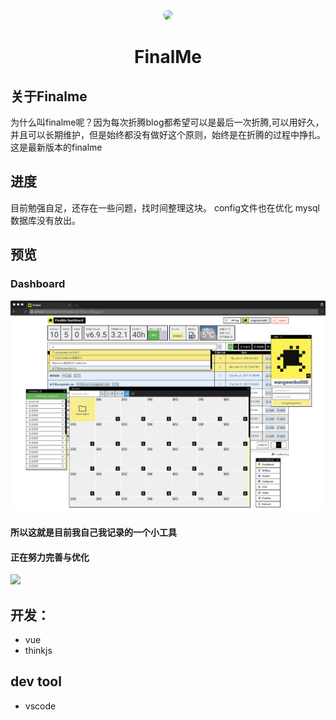 <p align="center">
<a href="https://wangwenbo.me" target="_blank" >
  <img width="160"src="https://avatars3.githubusercontent.com/u/3427548?s=460&v=4" style="border-radius:160px;overflow:hidden;">
</a>
<h1 align="center">FinalMe</h1>
</p>

## 关于Finalme
为什么叫finalme呢？因为每次折腾blog都希望可以是最后一次折腾,可以用好久，并且可以长期维护，但是始终都没有做好这个原则，始终是在折腾的过程中挣扎。
这是最新版本的finalme
## 进度
目前勉强自足，还存在一些问题，找时间整理这块。
config文件也在优化
mysql数据库没有放出。
## 预览
### Dashboard
![](https://github.com/wangwenbo000/finalMe/blob/master/www/static/preview.png?raw=true)
#### 所以这就是目前我自己我记录的一个小工具
#### 正在努力完善与优化 
![](http://www007.upp.so-net.ne.jp/nekoteya/n_icon/i_chara/hatunemiku_01.gif)
## 开发：
- vue
- thinkjs
## dev tool
- vscode